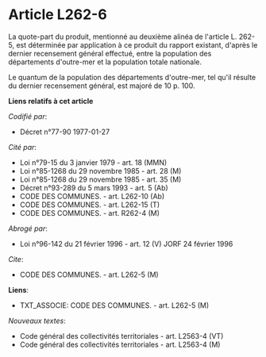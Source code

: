 # Article L262-6

La quote-part du produit, mentionné au deuxième alinéa de l'article L. 262-5, est déterminée par application à ce produit du
rapport existant, d'après le dernier recensement général effectué, entre la population des départements d'outre-mer et la
population totale nationale.

Le quantum de la population des départements d'outre-mer, tel qu'il résulte du dernier recensement général, est majoré de 10
p. 100.

**Liens relatifs à cet article**

_Codifié par_:

  - Décret n°77-90 1977-01-27

_Cité par_:

  - Loi n°79-15 du 3 janvier 1979 - art. 18 (MMN)
  - Loi n°85-1268 du 29 novembre 1985 - art. 28 (M)
  - Loi n°85-1268 du 29 novembre 1985 - art. 35 (M)
  - Décret n°93-289 du 5 mars 1993 - art. 5 (Ab)
  - CODE DES COMMUNES. - art. L262-10 (Ab)
  - CODE DES COMMUNES. - art. L262-15 (T)
  - CODE DES COMMUNES. - art. R262-4 (M)

_Abrogé par_:

  - Loi n°96-142 du 21 février 1996 - art. 12 (V) JORF 24 février 1996

_Cite_:

  - CODE DES COMMUNES. - art. L262-5 (M)

**Liens**:

  - TXT_ASSOCIE: CODE DES COMMUNES. - art. L262-5 (M)

_Nouveaux textes_:

  - Code général des collectivités territoriales - art. L2563-4 (VT)
  - Code général des collectivités territoriales - art. L2563-4 (M)

